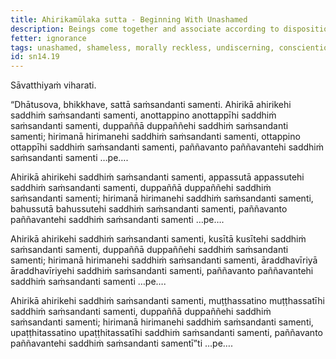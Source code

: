 ```yaml
---
title: Ahirikamūlaka sutta - Beginning With Unashamed
description: Beings come together and associate according to disposition. The unashamed come together and associate with the unashamed; and other pairs of dispositions are mentioned.
fetter: ignorance
tags: unashamed, shameless, morally reckless, undiscerning, conscientious, with fear of wrongdoing, muddle-minded, mindful, very learned, wise, beings, friendship, disposition, mental qualities, sn, sn12-21, sn14
id: sn14.19
---
```


Sāvatthiyaṁ viharati.

“Dhātusova, bhikkhave, sattā saṁsandanti samenti. Ahirikā ahirikehi saddhiṁ saṁsandanti samenti, anottappino anottappīhi saddhiṁ saṁsandanti samenti, duppaññā duppaññehi saddhiṁ saṁsandanti samenti; hirimanā hirimanehi saddhiṁ saṁsandanti samenti, ottappino ottappīhi saddhiṁ saṁsandanti samenti, paññavanto paññavantehi saddhiṁ saṁsandanti samenti …pe…. 

Ahirikā ahirikehi saddhiṁ saṁsandanti samenti, appassutā appassutehi saddhiṁ saṁsandanti samenti, duppaññā duppaññehi saddhiṁ saṁsandanti samenti; hirimanā hirimanehi saddhiṁ saṁsandanti samenti, bahussutā bahussutehi saddhiṁ saṁsandanti samenti, paññavanto paññavantehi saddhiṁ saṁsandanti samenti …pe…. 

Ahirikā ahirikehi saddhiṁ saṁsandanti samenti, kusītā kusītehi saddhiṁ saṁsandanti samenti, duppaññā duppaññehi saddhiṁ saṁsandanti samenti; hirimanā hirimanehi saddhiṁ saṁsandanti samenti, āraddhavīriyā āraddhavīriyehi saddhiṁ saṁsandanti samenti, paññavanto paññavantehi saddhiṁ saṁsandanti samenti …pe…. 

Ahirikā ahirikehi saddhiṁ saṁsandanti samenti, muṭṭhassatino muṭṭhassatīhi saddhiṁ saṁsandanti samenti, duppaññā duppaññehi saddhiṁ saṁsandanti samenti; hirimanā hirimanehi saddhiṁ saṁsandanti samenti, upaṭṭhitassatino upaṭṭhitassatīhi saddhiṁ saṁsandanti samenti, paññavanto paññavantehi saddhiṁ saṁsandanti samentī”ti …pe…. 